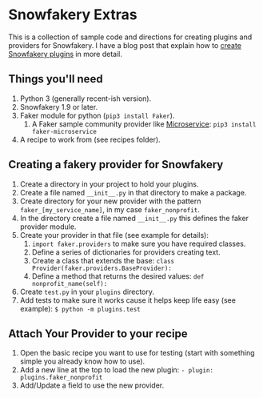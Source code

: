 # Snowfakery Extras

This is a collection of sample code and directions for creating plugins and providers for Snowfakery. I have a blog post that explain how to [create Snowfakery plugins](https://spinningcode.org/2021/05/snowfakery-custom-plugins-part-1/) in more detail.

## Things you'll need

1. Python 3 (generally recent-ish version).
2. Snowfakery 1.9 or later.
3. Faker module for python (`pip3 install Faker`).
   1. A Faker sample community provider like [Microservice](https://github.com/craiga/faker-microservice): `pip3 install faker-microservice`
4. A recipe to work from (see recipes folder).

## Creating a fakery provider for Snowfakery

1. Create a directory in your project to hold your plugins.
2. Create a file named `__init__.py` in that directory to make a package.
3. Create directory for your new provider with the pattern `faker_[my_service_name]`, in my case `faker_nonprofit`.
4. In the directory create a file named `__init__.py` this defines the faker provider module.
5. Create your provider in that file (see example for details):
   1. `import faker.providers` to make sure you have required classes.
   2. Define a series of dictionaries for providers creating text.
   3. Create a class that extends the base: `class Provider(faker.providers.BaseProvider):`
   4. Define a method that returns the desired values: `def nonprofit_name(self):`
6. Create `test.py` in your `plugins` directory.
7. Add tests to make sure it works cause it helps keep life easy (see example): `$ python -m plugins.test`

## Attach Your Provider to your recipe

1. Open the basic recipe you want to use for testing (start with something simple you already know how to use).
2. Add a new line at the top to load the new plugin: `- plugin: plugins.faker_nonprofit`
3. Add/Update a field to use the new provider.
